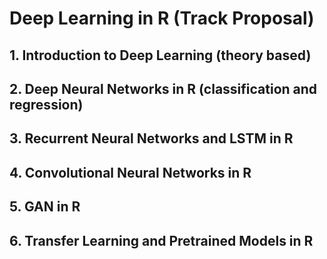 # Deep Learning in R (Track Proposal)

## 1.	Introduction to Deep Learning (theory based)
## 2.	Deep Neural Networks in R (classification and regression)
## 3.	Recurrent Neural Networks and LSTM in R
## 4.	Convolutional Neural Networks in R
## 5.	GAN in R
## 6.	Transfer Learning and Pretrained Models in R

